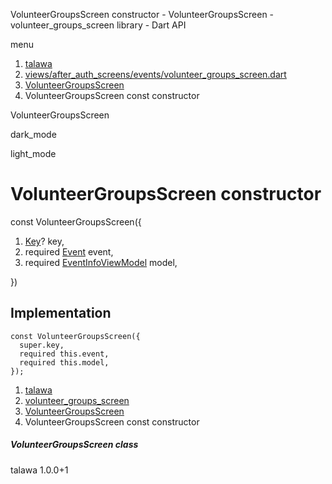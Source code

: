 




VolunteerGroupsScreen constructor - VolunteerGroupsScreen - volunteer\_groups\_screen library - Dart API







menu

1. [talawa](../../index.html)
2. [views/after\_auth\_screens/events/volunteer\_groups\_screen.dart](../../views_after_auth_screens_events_volunteer_groups_screen/views_after_auth_screens_events_volunteer_groups_screen-library.html)
3. [VolunteerGroupsScreen](../../views_after_auth_screens_events_volunteer_groups_screen/VolunteerGroupsScreen-class.html)
4. VolunteerGroupsScreen const constructor

VolunteerGroupsScreen


dark\_mode

light\_mode




# VolunteerGroupsScreen constructor


const
VolunteerGroupsScreen({

1. [Key](https://api.flutter.dev/flutter/foundation/Key-class.html)? key,
2. required [Event](../../models_events_event_model/Event-class.html) event,
3. required [EventInfoViewModel](../../view_model_after_auth_view_models_event_view_models_event_info_view_model/EventInfoViewModel-class.html) model,

})

## Implementation

```
const VolunteerGroupsScreen({
  super.key,
  required this.event,
  required this.model,
});
```

 


1. [talawa](../../index.html)
2. [volunteer\_groups\_screen](../../views_after_auth_screens_events_volunteer_groups_screen/views_after_auth_screens_events_volunteer_groups_screen-library.html)
3. [VolunteerGroupsScreen](../../views_after_auth_screens_events_volunteer_groups_screen/VolunteerGroupsScreen-class.html)
4. VolunteerGroupsScreen const constructor

##### VolunteerGroupsScreen class





talawa
1.0.0+1






